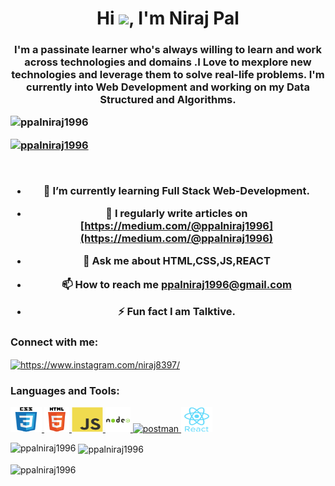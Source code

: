 
<h1 align="center">Hi <img src="https://raw.githubusercontent.com/MartinHeinz/MartinHeinz/master/wave.gif" width="50px">, I'm Niraj Pal</h1>
<h3 align="center">I'm a passinate learner who's always willing to learn and work across technologies and domains .I Love to mexplore new
  technologies and leverage them to solve real-life problems. I'm currently into Web Development and working on my Data Structured and Algorithms.

<p align="left"> <img src="https://komarev.com/ghpvc/?username=ppalniraj1996&label=Profile%20views&color=0e75b6&style=flat" alt="ppalniraj1996" /> </p>

<p align="left"> <a href="https://github.com/ryo-ma/github-profile-trophy"><img src="https://github-profile-trophy.vercel.app/?username=ppalniraj1996" alt="ppalniraj1996" /></a> </p>

<p align="left"> <a href="https://twitter.com/" target="blank"><img src="https://img.shields.io/twitter/follow/?logo=twitter&style=for-the-badge" alt="" /></a> </p>

- 🌱 I’m currently learning **Full Stack Web-Development.**

- 📝 I regularly write articles on [https://medium.com/@ppalniraj1996](https://medium.com/@ppalniraj1996)

- 💬 Ask me about **HTML,CSS,JS,REACT**

- 📫 How to reach me **ppalniraj1996@gmail.com**

- ⚡ Fun fact **I am Talktive.**

<h3 align="left">Connect with me:</h3>
<p align="left">
<a href="https://instagram.com/https://www.instagram.com/niraj8397/" target="blank"><img align="center" src="https://raw.githubusercontent.com/rahuldkjain/github-profile-readme-generator/master/src/images/icons/Social/instagram.svg" alt="https://www.instagram.com/niraj8397/" height="30" width="40" /></a>
</p>

<h3 align="left">Languages and Tools:</h3>
<p align="left"> <a href="https://www.w3schools.com/css/" target="_blank" rel="noreferrer"> <img src="https://raw.githubusercontent.com/devicons/devicon/master/icons/css3/css3-original-wordmark.svg" alt="css3" width="50" height="40"/> </a> <a href="https://www.w3.org/html/" target="_blank" rel="noreferrer"> <img src="https://raw.githubusercontent.com/devicons/devicon/master/icons/html5/html5-original-wordmark.svg" alt="html5" width="40" height="40"/> </a> <a href="https://developer.mozilla.org/en-US/docs/Web/JavaScript" target="_blank" rel="noreferrer"> <img src="https://raw.githubusercontent.com/devicons/devicon/master/icons/javascript/javascript-original.svg" alt="javascript" width="50" height="40"/> </a> <a href="https://nodejs.org" target="_blank" rel="noreferrer"> <img src="https://raw.githubusercontent.com/devicons/devicon/master/icons/nodejs/nodejs-original-wordmark.svg" alt="nodejs" width="40" height="40"/> </a> <a href="https://postman.com" target="_blank" rel="noreferrer"> <img src="https://www.vectorlogo.zone/logos/getpostman/getpostman-icon.svg" alt="postman" width="50" height="40"/> </a> <a href="https://reactjs.org/" target="_blank" rel="noreferrer"> <img src="https://raw.githubusercontent.com/devicons/devicon/master/icons/react/react-original-wordmark.svg" alt="react" width="50" height="40"/> </a> </p>

<p><img align="left" src="https://github-readme-stats.vercel.app/api/top-langs?username=ppalniraj1996&show_icons=true&locale=en&layout=compact" alt="ppalniraj1996" /></p>

<p>&nbsp;<img align="center" src="https://github-readme-stats.vercel.app/api?username=ppalniraj1996&show_icons=true&locale=en" alt="ppalniraj1996" /></p>

<p><img align="center" src="https://github-readme-streak-stats.herokuapp.com/?user=ppalniraj1996&" alt="ppalniraj1996" /></p>

